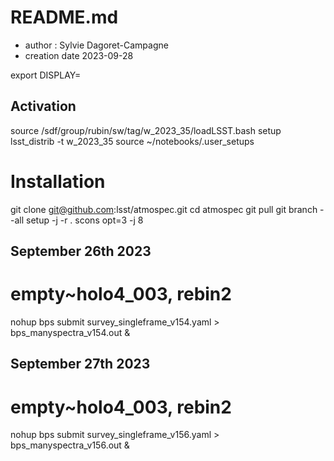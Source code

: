 # README.md


- author : Sylvie Dagoret-Campagne
- creation date 2023-09-28


export DISPLAY=
  
## Activation

source /sdf/group/rubin/sw/tag/w_2023_35/loadLSST.bash
setup lsst_distrib -t w_2023_35
source ~/notebooks/.user_setups

  

  

# Installation

git clone git@github.com:lsst/atmospec.git
cd atmospec
git pull
git branch --all
setup -j -r .
scons opt=3 -j 8

## September 26th 2023

# empty~holo4_003, rebin2
nohup bps submit survey_singleframe_v154.yaml > bps_manyspectra_v154.out &

## September 27th 2023
# empty~holo4_003, rebin2
nohup bps submit survey_singleframe_v156.yaml > bps_manyspectra_v156.out &

